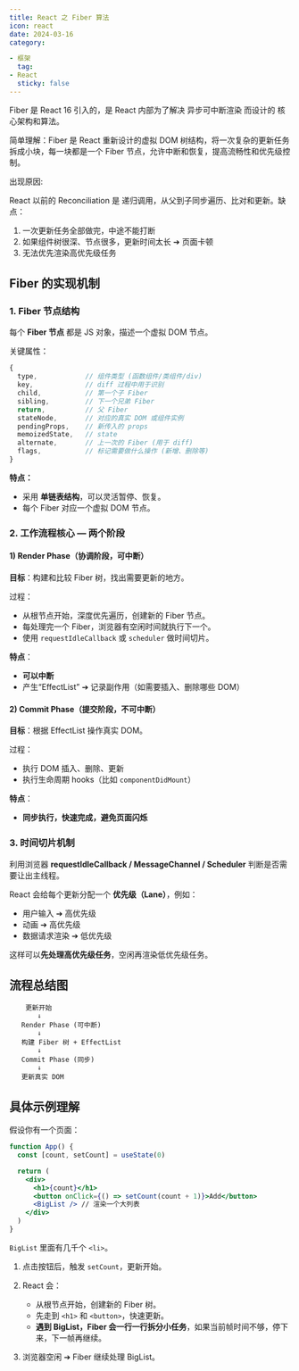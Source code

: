 ```yaml
---
title: React 之 Fiber 算法
icon: react
date: 2024-03-16
category:

- 框架
  tag:
- React
  sticky: false
---
```


Fiber 是 React 16 引入的，是 React 内部为了解决 异步可中断渲染 而设计的 核心架构和算法。

简单理解：Fiber 是 React 重新设计的虚拟 DOM 树结构，将一次复杂的更新任务拆成小块，每一块都是一个 Fiber 节点，允许中断和恢复，提高流畅性和优先级控制。

出现原因:

React 以前的 Reconciliation 是 递归调用，从父到子同步遍历、比对和更新。缺点：

1. 一次更新任务全部做完，中途不能打断
2. 如果组件树很深、节点很多，更新时间太长 ➔ 页面卡顿
3. 无法优先渲染高优先级任务

## Fiber 的实现机制

### 1. Fiber 节点结构

每个 **Fiber 节点** 都是 JS 对象，描述一个虚拟 DOM 节点。

关键属性：

```js
{
  type,            // 组件类型 (函数组件/类组件/div)
  key,             // diff 过程中用于识别
  child,           // 第一个子 Fiber
  sibling,         // 下一个兄弟 Fiber
  return,          // 父 Fiber
  stateNode,       // 对应的真实 DOM 或组件实例
  pendingProps,    // 新传入的 props
  memoizedState,   // state
  alternate,       // 上一次的 Fiber (用于 diff)
  flags,           // 标记需要做什么操作 (新增、删除等)
}
```

**特点：**

- 采用 **单链表结构**，可以灵活暂停、恢复。
- 每个 Fiber 对应一个虚拟 DOM 节点。

### 2. 工作流程核心 — **两个阶段**

#### 1) **Render Phase（协调阶段，可中断）**

**目标**：构建和比较 Fiber 树，找出需要更新的地方。

过程：

- 从根节点开始，深度优先遍历，创建新的 Fiber 节点。
- 每处理完一个 Fiber，浏览器有空闲时间就执行下一个。
- 使用 `requestIdleCallback` 或 `scheduler` 做时间切片。

**特点**：

- **可以中断**
- 产生“EffectList” ➔ 记录副作用（如需要插入、删除哪些 DOM）

#### 2) **Commit Phase（提交阶段，不可中断）**

**目标**：根据 EffectList 操作真实 DOM。

过程：

- 执行 DOM 插入、删除、更新
- 执行生命周期 hooks（比如 `componentDidMount`）

**特点**：

- **同步执行，快速完成，避免页面闪烁**

### 3. 时间切片机制

利用浏览器 **requestIdleCallback / MessageChannel / Scheduler** 判断是否需要让出主线程。

React 会给每个更新分配一个 **优先级（Lane）**，例如：

- 用户输入 ➔ 高优先级
- 动画 ➔ 高优先级
- 数据请求渲染 ➔ 低优先级

这样可以**先处理高优先级任务**，空闲再渲染低优先级任务。

## 流程总结图

```plaintext
    更新开始
       ↓
   Render Phase (可中断)
       ↓
   构建 Fiber 树 + EffectList
       ↓
   Commit Phase (同步)
       ↓
   更新真实 DOM
```

## 具体示例理解

假设你有一个页面：

```jsx
function App() {
  const [count, setCount] = useState(0)

  return (
    <div>
      <h1>{count}</h1>
      <button onClick={() => setCount(count + 1)}>Add</button>
      <BigList /> // 渲染一个大列表
    </div>
  )
}
```

`BigList` 里面有几千个 `<li>`。

1. 点击按钮后，触发 `setCount`，更新开始。
2. React 会：

   - 从根节点开始，创建新的 Fiber 树。
   - 先走到 `<h1>` 和 `<button>`，快速更新。
   - **遇到 BigList，Fiber 会一行一行拆分小任务**，如果当前帧时间不够，停下来，下一帧再继续。

3. 浏览器空闲 ➔ Fiber 继续处理 BigList。
